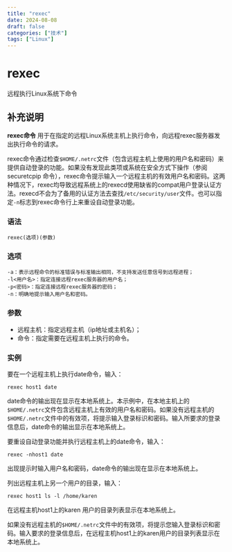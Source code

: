 ```yaml
---
title: "rexec"
date: 2024-08-08
draft: false
categories: ["技术"]
tags: ["Linux"]
---
```

rexec
===

远程执行Linux系统下命令

## 补充说明

**rexec命令** 用于在指定的远程Linux系统主机上执行命令，向远程rexec服务器发出执行命令的请求。

rexec命令通过检查`$HOME/.netrc`文件（包含远程主机上使用的用户名和密码）来提供自动登录的功能。如果没有发现此类项或系统在安全方式下操作（参阅 securetcpip 命令），rexec命令提示输入一个远程主机的有效用户名和密码。这两种情况下，rexec均导致远程系统上的rexecd使用缺省的compat用户登录认证方法。rexecd不会为了备用的认证方法去查找`/etc/security/user`文件。也可以指定`-n`标志到rexec命令行上来重设自动登录功能。

###  语法

```shell
rexec(选项)(参数)
```

###  选项

```shell
-a：表示远程命令的标准错误与标准输出相同，不支持发送任意信号到远程进程；
-l<用户名>：指定连接远程rexec服务器的用户名；
-p<密码>：指定连接远程rexec服务器的密码；
-n：明确地提示输入用户名和密码。
```

###  参数

*   远程主机：指定远程主机（ip地址或主机名）；
*   命令：指定需要在远程主机上执行的命令。

###  实例

要在一个远程主机上执行date命令，输入：

```shell
rexec host1 date
```

date命令的输出现在显示在本地系统上。本示例中，在本地主机上的`$HOME/.netrc`文件包含远程主机上有效的用户名和密码。如果没有远程主机的`$HOME/.netrc`文件中的有效项，将提示输入登录标识和密码。输入所要求的登录信息后，date命令的输出显示在本地系统上。

要重设自动登录功能并执行远程主机上的date命令，输入：

```shell
rexec -nhost1 date
```

出现提示时输入用户名和密码，date命令的输出现在显示在本地系统上。

列出远程主机上另一个用户的目录，输入：

```shell
rexec host1 ls -l /home/karen
```

在远程主机host1上的karen 用户的目录列表显示在本地系统上。

如果没有远程主机的`$HOME/.netrc`文件中的有效项，将提示您输入登录标识和密码。输入要求的登录信息后，在远程主机host1上的karen用户的目录列表显示在本地系统上。



